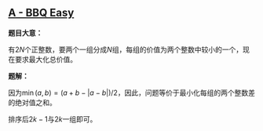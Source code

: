 ## [A - BBQ Easy](https://agc001.contest.atcoder.jp/tasks/agc001_a)

**题目大意：**

有$2N$个正整数，要两个一组分成$N$组，每组的价值为两个整数中较小的一个，现在要求最大化总价值。

**题解：**

因为$\min(a,b)=(a+b-|a-b|)/2$，因此，问题等价于最小化每组的两个整数差的绝对值之和。

排序后$2k-1$与$2k$一组即可。